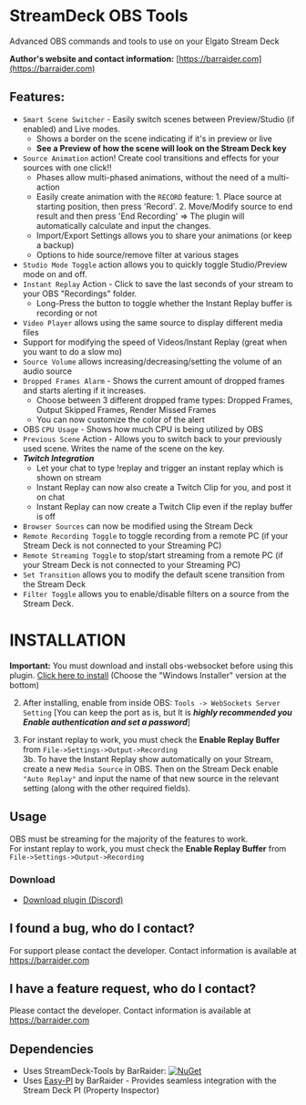 # StreamDeck OBS Tools
 Advanced OBS commands and tools to use on your Elgato Stream Deck

**Author's website and contact information:** [https://barraider.com](https://barraider.com)

## Features:
- `Smart Scene Switcher`  - Easily switch scenes between Preview/Studio (if enabled)  and Live modes. 
  - Shows a border on the scene indicating if it's in preview or live
  - **See a Preview of how the scene will look on the Stream Deck key**
- `Source Animation` action! Create cool transitions and effects for your sources with one click!! 
    - Phases allow multi-phased animations, without the need of a multi-action
	- Easily create animation with the `RECORD` feature: 1. Place source at starting position, then press 'Record'. 2. Move/Modify source to end result and then press 'End Recording' => The plugin will automatically calculate and input the changes.
	- Import/Export Settings allows you to share your animations (or keep a backup)
    - Options to hide source/remove filter at various stages
- `Studio Mode Toggle` action allows you to quickly toggle Studio/Preview mode on and off.
- `Instant Replay` Action - Click to save the last seconds of your stream to your OBS "Recordings" folder.
  - Long-Press the button to toggle whether the Instant Replay buffer is recording or not
- `Video Player` allows using the same source to display different media files
- Support for modifying the speed of Videos/Instant Replay (great when you want to do a slow mo)
- `Source Volume` allows increasing/decreasing/setting the volume of an audio source
- `Dropped Frames Alarm` - Shows the current amount of dropped frames and starts alerting if it increases.
  - Choose between 3 different dropped frame types: Dropped Frames, Output Skipped Frames, Render Missed Frames
  - You can now customize the color of the alert
- OBS `CPU Usage` - Shows how much CPU is being utilized by OBS
- `Previous Scene` Action - Allows you to switch back to your previously used scene. Writes the name of the scene on the key.
- ***Twitch Integration***
	- Let your chat to type !replay and trigger an instant replay which is shown on stream
    - Instant Replay can now also create a Twitch Clip for you, and post it on chat
    - Instant Replay can now create a Twitch Clip even if the replay buffer is off
- `Browser Sources` can now be modified using the Stream Deck
- `Remote Recording Toggle` to toggle recording from a remote PC (if your Stream Deck is not connected to your Streaming PC)
- `Remote Streaming Toggle` to stop/start streaming from a remote PC (if your Stream Deck is not connected to your Streaming PC)
- `Set Transition` allows you to modify the default scene transition from the Stream Deck
- `Filter Toggle` allows you to enable/disable filters on a source from the Stream Deck.


# INSTALLATION
**Important:** You must download and install obs-websocket before using this plugin. [Click here to install]( https://github.com/Palakis/obs-websocket/releases/latest) (Choose the "Windows Installer" version at the bottom) 

2. After installing, enable from inside OBS: `Tools -> WebSockets Server Setting`
[You can keep the port as is, but It is ***highly recommended you Enable authentication and set a password***]  

3. For instant replay to work, you must check the **Enable Replay Buffer** from `File->Settings->Output->Recording`  
3b. To have the Instant Replay show automatically on your Stream, create a new `Media Source` in OBS. Then on the Stream Deck enable `"Auto Replay"` and input the name of that new source in the relevant setting (along with the other required fields).

## Usage
OBS must be streaming for the majority of the features to work.  
For instant replay to work, you must check the **Enable Replay Buffer** from `File->Settings->Output->Recording`

### Download

* [Download plugin (Discord)](http://discord.barraider.com)

## I found a bug, who do I contact?
For support please contact the developer. Contact information is available at https://barraider.com

## I have a feature request, who do I contact?
Please contact the developer. Contact information is available at https://barraider.com

## Dependencies
* Uses StreamDeck-Tools by BarRaider: [![NuGet](https://img.shields.io/nuget/v/streamdeck-tools.svg?style=flat)](https://www.nuget.org/packages/streamdeck-tools)
* Uses [Easy-PI](https://github.com/BarRaider/streamdeck-easypi) by BarRaider - Provides seamless integration with the Stream Deck PI (Property Inspector) 